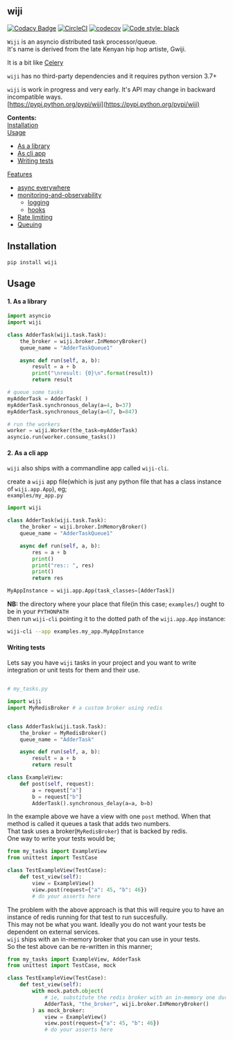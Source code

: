 ## wiji          


[![Codacy Badge](https://api.codacy.com/project/badge/Grade/f0b4b7a07da24e90bdb7743d0e6b9240)](https://www.codacy.com/app/komuw/wiji)
[![CircleCI](https://circleci.com/gh/komuw/wiji.svg?style=svg)](https://circleci.com/gh/komuw/wiji)
[![codecov](https://codecov.io/gh/komuw/wiji/branch/master/graph/badge.svg)](https://codecov.io/gh/komuw/wiji)
[![Code style: black](https://img.shields.io/badge/code%20style-black-000000.svg)](https://github.com/komuw/wiji)



`Wiji` is an asyncio distributed task processor/queue.       
It's name is derived from the late Kenyan hip hop artiste, Gwiji.      

It is a bit like [Celery](https://github.com/celery/celery)        
 
`wiji` has no third-party dependencies and it requires python version 3.7+
  
`wiji` is work in progress and very early. It's API may change in backward incompatible ways.              
[https://pypi.python.org/pypi/wiji](https://pypi.python.org/pypi/wiji)                 

**Contents:**          
[Installation](#installation)         
[Usage](#usage)                  
  + [As a library](#1-as-a-library)            
  + [As cli app](#2-as-a-cli-app)    
  + [Writing tests](#writing-tests)             

[Features](#features)               
  + [async everywhere](#1-async-everywhere)            
  + [monitoring-and-observability](#2-monitoring-and-observability)            
    + [logging](#21-logging)            
    + [hooks](#22-hooks)
  + [Rate limiting](#3-rate-limiting)                     
  + [Queuing](#5-queuing)            


## Installation

```shell
pip install wiji
```           


## Usage

#### 1. As a library
```python
import asyncio
import wiji

class AdderTask(wiji.task.Task):
    the_broker = wiji.broker.InMemoryBroker()
    queue_name = "AdderTaskQueue1"

    async def run(self, a, b):
        result = a + b
        print("\nresult: {0}\n".format(result))
        return result

# queue some tasks
myAdderTask = AdderTask( )
myAdderTask.synchronous_delay(a=4, b=37)
myAdderTask.synchronous_delay(a=67, b=847)

# run the workers
worker = wiji.Worker(the_task=myAdderTask)
asyncio.run(worker.consume_tasks())
```

#### 2. As a cli app
`wiji` also ships with a commandline app called `wiji-cli`.             
                
create a `wiji` app file(which is just any python file that has a class instance of `wiji.app.App`), eg;             
`examples/my_app.py`                 
```python
import wiji

class AdderTask(wiji.task.Task):
    the_broker = wiji.broker.InMemoryBroker()
    queue_name = "AdderTaskQueue1"

    async def run(self, a, b):
        res = a + b
        print()
        print("res:: ", res)
        print()
        return res

MyAppInstance = wiji.app.App(task_classes=[AdderTask])
```          
**NB:** the directory where your place that file(in this case; `examples/`) ought to be in your `PYTHONPATH`               
then run `wiji-cli` pointing it to the dotted path of the `wiji.app.App` instance:     

```bash
wiji-cli --app examples.my_app.MyAppInstance
```

#### Writing tests
Lets say you have `wiji` tasks in your project and you want to write integration or unit tests for them and their use.     
```python

# my_tasks.py

import wiji
import MyRedisBroker # a custom broker using redis


class AdderTask(wiji.task.Task):
    the_broker = MyRedisBroker()
    queue_name = "AdderTask"

    async def run(self, a, b):
        result = a + b
        return result

class ExampleView:
    def post(self, request):
        a = request["a"]
        b = request["b"]
        AdderTask().synchronous_delay(a=a, b=b)
```
In the example above we have a view with one `post` method. When that method is called it queues a task that adds two numbers.    
That task uses a broker(`MyRedisBroker`) that is backed by redis.    
One way to write your tests would be;    
```python
from my_tasks import ExampleView
from unittest import TestCase

class TestExampleView(TestCase):
    def test_view(self):
        view = ExampleView()
        view.post(request={"a": 45, "b": 46})
        # do your asserts here
```
The problem with the above approach is that this will require you to have an instance of redis running for that test to run succesfully.   
This may not be what you want. Ideally you do not want your tests be dependent on external services.    
`wiji` ships with an in-memory broker that you can use in your tests.   
So the test above can be re-written in this manner;
```python
from my_tasks import ExampleView, AdderTask
from unittest import TestCase, mock

class TestExampleView(TestCase):
    def test_view(self):
        with mock.patch.object(
            # ie, substitute the redis broker with an in-memory one during test runs
            AdderTask, "the_broker", wiji.broker.InMemoryBroker()
        ) as mock_broker:
            view = ExampleView()
            view.post(request={"a": 45, "b": 46})
            # do your asserts here
```
